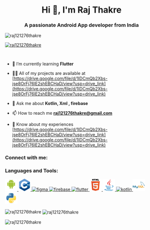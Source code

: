 <h1 align="center">Hi 👋, I'm Raj Thakre</h1>
<h3 align="center">A passionate Android App developer from India</h3>

<p align="left"> <img src="https://komarev.com/ghpvc/?username=raj121276thakre&label=Profile%20views&color=0e75b6&style=flat" alt="raj121276thakre" /> </p>

<p align="left"> <a href="https://github.com/ryo-ma/github-profile-trophy"><img src="https://github-profile-trophy.vercel.app/?username=raj121276thakre" alt="raj121276thakre" /></a> </p>

<p align="left"> <a href="https://twitter.com/" target="blank"><img src="https://img.shields.io/twitter/follow/?logo=twitter&style=for-the-badge" alt="" /></a> </p>

- 🌱 I’m currently learning **Flutter**

- 👨‍💻 All of my projects are available at [https://drive.google.com/file/d/1IDCmQb2Xbs-jse8OrFj76lE2shEBCHaD/view?usp=drive_link](https://drive.google.com/file/d/1IDCmQb2Xbs-jse8OrFj76lE2shEBCHaD/view?usp=drive_link)

- 💬 Ask me about **Kotlin, Xml , firebase**

- 📫 How to reach me **raj121276thakre@gmail.com**

- 📄 Know about my experiences [https://drive.google.com/file/d/1IDCmQb2Xbs-jse8OrFj76lE2shEBCHaD/view?usp=drive_link](https://drive.google.com/file/d/1IDCmQb2Xbs-jse8OrFj76lE2shEBCHaD/view?usp=drive_link)

<h3 align="left">Connect with me:</h3>
<p align="left">
</p>

<h3 align="left">Languages and Tools:</h3>
<p align="left"> <a href="https://developer.android.com" target="_blank" rel="noreferrer"> <img src="https://raw.githubusercontent.com/devicons/devicon/master/icons/android/android-original-wordmark.svg" alt="android" width="40" height="40"/> </a> <a href="https://www.w3schools.com/cpp/" target="_blank" rel="noreferrer"> <img src="https://raw.githubusercontent.com/devicons/devicon/master/icons/cplusplus/cplusplus-original.svg" alt="cplusplus" width="40" height="40"/> </a> <a href="https://www.figma.com/" target="_blank" rel="noreferrer"> <img src="https://www.vectorlogo.zone/logos/figma/figma-icon.svg" alt="figma" width="40" height="40"/> </a> <a href="https://firebase.google.com/" target="_blank" rel="noreferrer"> <img src="https://www.vectorlogo.zone/logos/firebase/firebase-icon.svg" alt="firebase" width="40" height="40"/> </a> <a href="https://flutter.dev" target="_blank" rel="noreferrer"> <img src="https://www.vectorlogo.zone/logos/flutterio/flutterio-icon.svg" alt="flutter" width="40" height="40"/> </a> <a href="https://www.w3.org/html/" target="_blank" rel="noreferrer"> <img src="https://raw.githubusercontent.com/devicons/devicon/master/icons/html5/html5-original-wordmark.svg" alt="html5" width="40" height="40"/> </a> <a href="https://www.java.com" target="_blank" rel="noreferrer"> <img src="https://raw.githubusercontent.com/devicons/devicon/master/icons/java/java-original.svg" alt="java" width="40" height="40"/> </a> <a href="https://kotlinlang.org" target="_blank" rel="noreferrer"> <img src="https://www.vectorlogo.zone/logos/kotlinlang/kotlinlang-icon.svg" alt="kotlin" width="40" height="40"/> </a> <a href="https://www.mysql.com/" target="_blank" rel="noreferrer"> <img src="https://raw.githubusercontent.com/devicons/devicon/master/icons/mysql/mysql-original-wordmark.svg" alt="mysql" width="40" height="40"/> </a> <a href="https://www.python.org" target="_blank" rel="noreferrer"> <img src="https://raw.githubusercontent.com/devicons/devicon/master/icons/python/python-original.svg" alt="python" width="40" height="40"/> </a> </p>

<p><img align="left" src="https://github-readme-stats.vercel.app/api/top-langs?username=raj121276thakre&show_icons=true&locale=en&layout=compact" alt="raj121276thakre" /></p>

<p>&nbsp;<img align="center" src="https://github-readme-stats.vercel.app/api?username=raj121276thakre&show_icons=true&locale=en" alt="raj121276thakre" /></p>

<p><img align="center" src="https://github-readme-streak-stats.herokuapp.com/?user=raj121276thakre&" alt="raj121276thakre" /></p>

